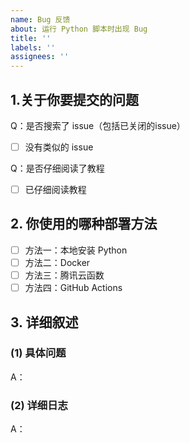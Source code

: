 ```yaml
---
name: Bug 反馈 
about: 运行 Python 脚本时出现 Bug 
title: ''
labels: ''
assignees: ''
---
```


<!-- 请先在 issues 页面搜索你的问题，包括已关闭的 issue，很可能已被解决。 -->
<!-- 请先在 issues 页面搜索你的问题，包括已关闭的 issue，很可能已被解决。 -->
<!-- 请先在 issues 页面搜索你的问题，包括已关闭的 issue，很可能已被解决。 -->

<!-- 这是隐藏的信息 -->
<!-- 👆这样括起来的信息将被隐藏，填写时注意不要写在里面。 -->

<!-- 点击编辑器上方的 preview 可预览效果 -->

<!--
⚠️请_完整_填写以下模板描述问题，否则反馈将会被系统关闭。
⚠️请_完整_填写以下模板描述问题，否则反馈将会被系统关闭。
⚠️请_完整_填写以下模板描述问题，否则反馈将会被系统关闭。
⚠️请_完整_填写以下模板描述问题，否则反馈将会被系统关闭。
⚠️请_完整_填写以下模板描述问题，否则反馈将会被系统关闭。
⚠️请_完整_填写以下模板描述问题，否则反馈将会被系统关闭。
⚠️请_完整_填写以下模板描述问题，否则反馈将会被系统关闭。
⚠️请_完整_填写以下模板描述问题，否则反馈将会被系统关闭。
⚠️请_完整_填写以下模板描述问题，否则反馈将会被系统关闭。
⚠️请_完整_填写以下模板描述问题，否则反馈将会被系统关闭。
-->

## 1.关于你要提交的问题

Q：是否搜索了 issue（包括已关闭的issue）

- [ ] 没有类似的 issue <!-- 将中括号中的空格替换为 "x" ，即为选中 -->

Q：是否仔细阅读了教程

- [ ] 已仔细阅读教程 <!-- 将中括号中的空格替换为 "x" ，即为选中 -->

## 2. 你使用的哪种部署方法

<!-- 将中括号中的空格替换为 "x" ，即为选中 -->

- [ ] 方法一：本地安装 Python
- [ ] 方法二：Docker
- [ ] 方法三：腾讯云函数
- [ ] 方法四：GitHub Actions

## 3. 详细叙述

### (1) 具体问题

A：

### (2) 详细日志

A：
